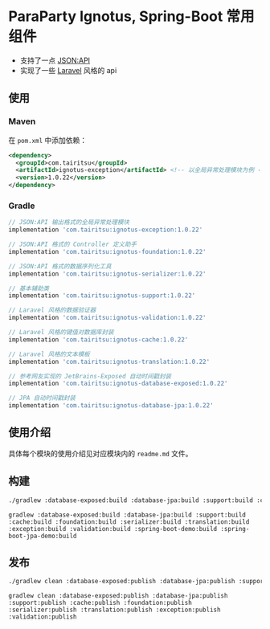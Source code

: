 # ParaParty Ignotus, Spring-Boot 常用组件

- 支持了一点 [JSON:API](https://jsonapi.org/)
- 实现了一些 [Laravel](https://laravel.com/) 风格的 api

## 使用

### Maven
在 `pom.xml` 中添加依赖：
```xml
<dependency>
  <groupId>com.tairitsu</groupId>
  <artifactId>ignotus-exception</artifactId> <!-- 以全局异常处理模块为例 -->
  <version>1.0.22</version>
</dependency>
```

### Gradle
```groovy
// JSON:API 输出格式的全局异常处理模块
implementation 'com.tairitsu:ignotus-exception:1.0.22'

// JSON:API 格式的 Controller 定义助手
implementation 'com.tairitsu:ignotus-foundation:1.0.22'

// JSON:API 格式的数据序列化工具
implementation 'com.tairitsu:ignotus-serializer:1.0.22'

// 基本辅助类
implementation 'com.tairitsu:ignotus-support:1.0.22'

// Laravel 风格的数据验证器
implementation 'com.tairitsu:ignotus-validation:1.0.22'

// Laravel 风格的键值对数据库封装
implementation 'com.tairitsu:ignotus-cache:1.0.22'

// Laravel 风格的文本模板
implementation 'com.tairitsu:ignotus-translation:1.0.22'

// 参考网友实现的 JetBrains-Exposed 自动时间戳封装
implementation 'com.tairitsu:ignotus-database-exposed:1.0.22'

// JPA 自动时间戳封装
implementation 'com.tairitsu:ignotus-database-jpa:1.0.22'
```

## 使用介绍

具体每个模块的使用介绍见对应模块内的 `readme.md` 文件。

## 构建
```bash
./gradlew :database-exposed:build :database-jpa:build :support:build :cache:build :foundation:build :serializer:build :translation:build :exception:build :validation:build :spring-boot-demo:build :spring-boot-jpa-demo:build
```

```
gradlew :database-exposed:build :database-jpa:build :support:build :cache:build :foundation:build :serializer:build :translation:build :exception:build :validation:build :spring-boot-demo:build :spring-boot-jpa-demo:build
```

## 发布
```bash
./gradlew clean :database-exposed:publish :database-jpa:publish :support:publish :cache:publish :foundation:publish :serializer:publish :translation:publish :exception:publish :validation:publish
```

```
gradlew clean :database-exposed:publish :database-jpa:publish :support:publish :cache:publish :foundation:publish :serializer:publish :translation:publish :exception:publish :validation:publish
```

